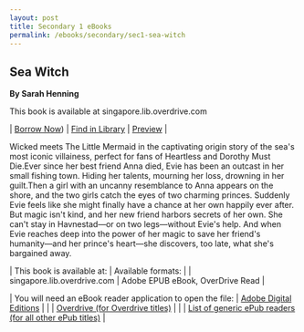 ```yaml
---
layout: post
title: Secondary 1 eBooks
permalink: /ebooks/secondary/sec1-sea-witch
---
```



## **Sea Witch**
**By Sarah Henning**

This book is available at singapore.lib.overdrive.com

| [Borrow Now](https://nlb.overdrive.com/media/10c03215-435c-4eea-ad0b-013f7b1eb391)) | [Find in Library](https://search.nlb.gov.sg/Search?query=&titlequery=Sea+Witch&creatorquery=Sarah+Henning&publisherquery=&subjectquery=&cont=book&mode=advanced) | [Preview]() |

Wicked meets The Little Mermaid in the captivating origin story of the sea's most iconic villainess, perfect for fans of Heartless and Dorothy Must Die.Ever since her best friend Anna died, Evie has been an outcast in her small fishing town. Hiding her talents, mourning her loss, drowning in her guilt.Then a girl with an uncanny resemblance to Anna appears on the shore, and the two girls catch the eyes of two charming princes. Suddenly Evie feels like she might finally have a chance at her own happily ever after. But magic isn't kind, and her new friend harbors secrets of her own. She can't stay in Havnestad—or on two legs—without Evie's help. And when Evie reaches deep into the power of her magic to save her friend's humanity—and her prince's heart—she discovers, too late, what she's bargained away.


| This book is available at: | Available formats: |
| singapore.lib.overdrive.com | Adobe EPUB eBook, OverDrive Read |    


| You will need an eBook reader application to open the file: | [Adobe Digital Editions](http://www.adobe.com/products/digitaleditions/) |
| | [Overdrive (for Overdrive titles)](http://app.overdrive.com/) |
| | [List of generic ePub readers (for all other ePub titles)](http://eresources.nlb.gov.sg/Main/Help/EPUB) |